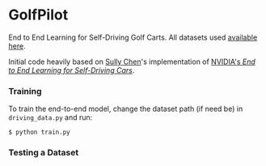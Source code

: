 # GolfPilot
End to End Learning for Self-Driving Golf Carts. All datasets used [available here](https://drive.google.com/file/d/1B4k9wPRQIxCCGWMb_6O_v4cNaNqkVlyg/view?usp=sharing).

Initial code heavily based on [Sully Chen](https://github.com/SullyChen)'s implementation of [NVIDIA's *End to End Learning for Self-Driving Cars*](https://arxiv.org/pdf/1604.07316.pdf).

### Training
To train the end-to-end model, change the dataset path (if need be) in ```driving_data.py``` and run:
```
$ python train.py
```

### Testing a Dataset